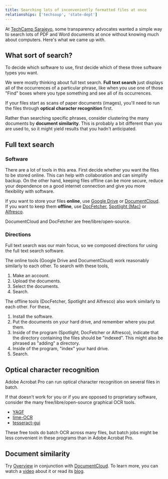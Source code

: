 ```yaml
---
title: Searching lots of inconveniently formatted files at once
relationships: ['techsoup', 'state-dept']
---
```


At [TechCamp Sarajevo](http://wiki.techcampglobal.org/index.php?title=TechCamp:Sarajevo_Agenda),
some transparency advocates wanted a simple way to search lots of PDF and Word
documents at once without knowing much about computers. Here's what we came up with.

## What sort of search?
To decide which software to use, first decide which of these three software
types you want.

We were mostly thinking about full text search. **Full text search** just displays
all of the occurrences of a particular phrase, like when you use one of those
"Find" boxes where you type something and see all of its occurrences.

If your files start as scans of paper documents (images), you'll need to run
the files through **optical character recognition** first.

Rather than searching specific phrases, consider clustering the many documents
by **document similarity**. This is probably a bit different than you are used
to, so it might yield results that you hadn't anticipated.

## Full text search
### Software
There are a lot of tools in this area. First decide whether you want the files
to be stored online. This can help with collaboration and can simplify backup.
On the other hand, keeping files offline can be more secure, reduce your
dependence on a good internet connection and give you more flexibility with software.

If you want to store your files **online**, use
[Google Drive](https://drive.google.com) or
[DocumentCloud](http://www.documentcloud.org).
If you want to keep them **offline**, use 
[DocFetcher](http://docfetcher.sourceforge.net/),
[Spotlight (Mac)](https://developer.apple.com/technologies/mac/) or
[Alfresco](http://wiki.alfresco.com/).

DocumentCloud and DocFetcher are free/libre/open-source.

### Directions
Full text search was our main focus, so we composed directions for using the
full text search software.

The online tools (Google Drive and DocumentCloud) work reasonably similarly to
each other. To search with these tools,

1. Make an account.
2. Upload the documents.
3. Select the documents.
4. Search.

The offline tools (DocFetcher, Spotlight and Alfresco) also work similarly to
each other. For these,

1. Install the software.
2. Put the documents on your hard drive, and remember where you put them.
3. Inside of the program (Spotlight, DocFetcher or Alfresco), indicate that the
    directory containing the files should be "indexed". This might also be
    phrased as "adding" a directory.
4. Inside of the program, "index" your hard drive.
5. Search.

## Optical character recognition
Adobe Acrobat Pro can run optical character recognition on several files in batch.

If that doesn't work for you or if you are opposed to proprietary software,
consider the many free/libre/open-source graphical OCR tools.

* [YAGF](http://symmetrica.net/cuneiform-linux/yagf-en.html)
* [lime-OCR](http://code.google.com/p/lime-ocr/)
* [tesseract-gui](http://tesseract-gui.sourceforge.net/)

These free tools do batch OCR across many files, but batch jobs might be less
convenient in these programs than in Adobe Acrobat Pro.

## Document similarity
Try [Overview](https://www.overviewproject.org/) in conjunction with
[DocumentCloud](http://www.documentcloud.org/).
To learn more, you can watch a [video](https://www.overviewproject.org/help)
about it or read its [blog](http://overview.ap.org/).
